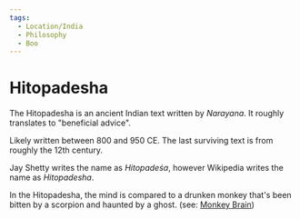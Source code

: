 ```yaml
---
tags:
  - Location/India
  - Philosophy
  - Boo
---
```


# Hitopadesha

The Hitopadesha is an ancient Indian text written by _Narayana_. It roughly
translates to "beneficial advice".

Likely written between 800 and 950 CE. The last surviving text is from roughly
the 12th century.

Jay Shetty writes the name as _Hitopadeśa_, however Wikipedia writes the name as
_Hitopadesha_.

In the Hitopadesha, the mind is compared to a drunken monkey that's been bitten
by a scorpion and haunted by a ghost. (see:
[Monkey Brain](productivity/monkey-brain.md))
